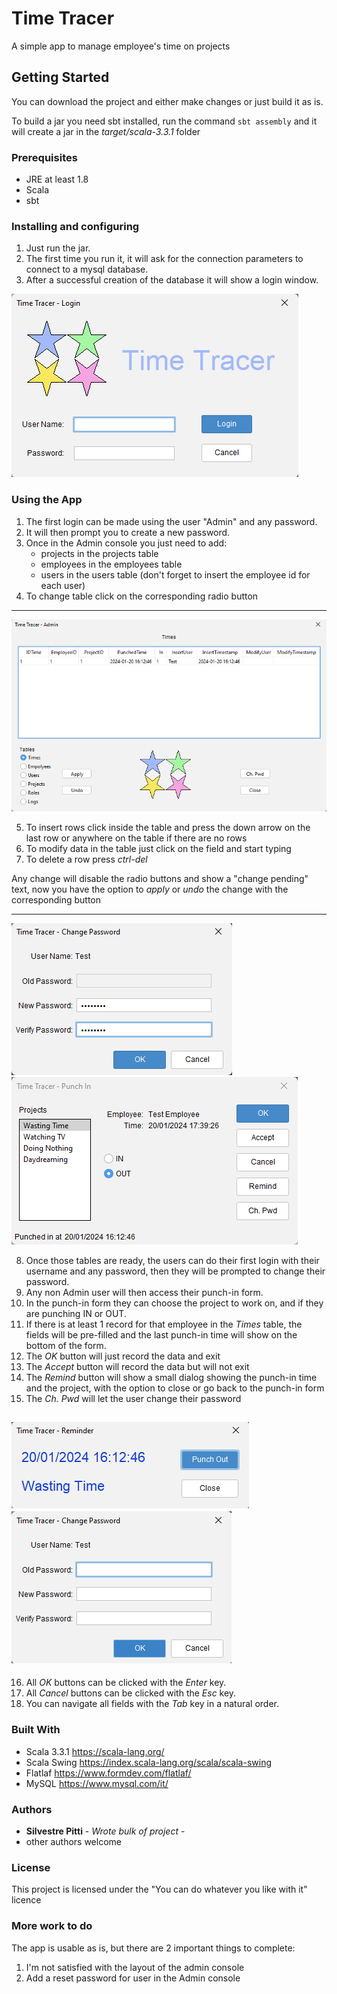 # Time Tracer

A simple app to manage employee's time on projects

## Getting Started

You can download the project and either make changes or just build it as is.

To build a jar you need sbt installed, run the command  `sbt assembly` and it will create
a jar in the *target/scala-3.3.1* folder

### Prerequisites

- JRE at least 1.8
- Scala
- sbt

### Installing and configuring

1. Just run the jar.
2. The first time you run it, it will ask for the connection parameters to connect to a mysql database.
3. After a successful creation of the database it will show a login window.

![Login.png](ReadmeResources%2FLogin.png)

### Using the App

1. The first login can be made using the user "Admin" and any password.
2. It will then prompt you to create a new password.
3. Once in the Admin console you just need to add:
    - projects in the projects table
    - employees in the employees table
    - users in the users table (don't forget to insert the employee id for each user)
4. To change table click on the corresponding radio button
---
![AdminConsole.png](ReadmeResources%2FAdminConsole.png)

5. To insert rows click inside the table and press the down arrow on the last row or anywhere on the table if there are no rows
6. To modify data in the table just click on the field and start typing
7. To delete a row press *ctrl-del*

Any change will disable the radio buttons and show a "change pending" text, now you have the option to *apply* or *undo* the change with the corresponding button

---
![FirstLoginChangePassword.png](ReadmeResources%2FFirstLoginChangePassword.png)
![PunchInForm.png](ReadmeResources%2FPunchInForm.png)

8. Once  those tables are ready, the users can do their first login with their username and any password, then they will be prompted to change their password.
9. Any non Admin user will then access their punch-in form.
10. In the punch-in form they can choose the project to work on, and if they are punching IN or OUT.
11. If there is at least 1 record for that employee in the *Times* table, the fields will be pre-filled and the last punch-in time will show on the bottom of the form.
12. The *OK* button will just record the data and exit
13. The *Accept* button will record the data but will not exit
14. The *Remind* button will show a small dialog showing the punch-in time and the project, with the option to close or go back to the punch-in form
15. The *Ch. Pwd* will let the user change their password

![Reminder.png](ReadmeResources%2FReminder.png)
![ChangePassword.png](ReadmeResources%2FChangePassword.png)
---
16. All *OK* buttons can be clicked with the *Enter* key.
17. All *Cancel* buttons can be clicked with the *Esc* key.
18. You can navigate all fields with the *Tab* key in a natural order.

### Built With

- Scala 3.3.1 https://scala-lang.org/
- Scala Swing https://index.scala-lang.org/scala/scala-swing
- Flatlaf  https://www.formdev.com/flatlaf/
- MySQL https://www.mysql.com/it/

### Authors

- **Silvestre Pitti** - *Wrote bulk of project* -
- other authors welcome

### License

This project is licensed under the "You can do whatever you like with it" licence

### More work to do

The app is usable as is, but there are 2 important things to complete: 
1. I'm not satisfied with the layout of the admin console
2. Add a reset password for user in the Admin console